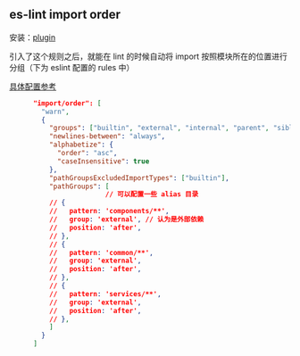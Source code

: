 ## es-lint import order

安装：[plugin](https://github.com/import-js/eslint-plugin-import)

引入了这个规则之后，就能在 lint 的时候自动将 import 按照模块所在的位置进行分组（下为 eslint 配置的 rules 中）

[具体配置参考](https://github.com/import-js/eslint-plugin-import/blob/main/docs/rules/order.md)

```json
      "import/order": [
        "warn",
        {
          "groups": ["builtin", "external", "internal", "parent", "sibling", "index", "unknown"],
          "newlines-between": "always",
          "alphabetize": {
            "order": "asc",
            "caseInsensitive": true
          },
          "pathGroupsExcludedImportTypes": ["builtin"],
          "pathGroups": [
						// 可以配置一些 alias 目录
          // {
          //   pattern: 'components/**',
          //   group: 'external', // 认为是外部依赖
          //   position: 'after',
          // },
          // {
          //   pattern: 'common/**',
          //   group: 'external',
          //   position: 'after',
          // },
          // {
          //   pattern: 'services/**',
          //   group: 'external',
          //   position: 'after',
          // },
          ]
        }
      ]
```
